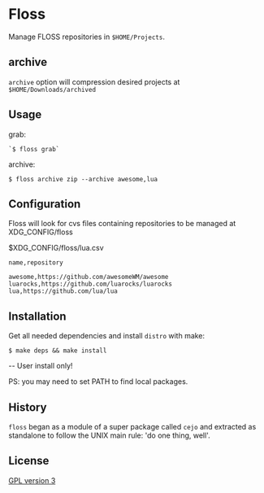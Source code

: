 # Floss

Manage FLOSS repositories in `$HOME/Projects`.

## archive
`archive` option will compression desired projects at `$HOME/Downloads/archived` 


## Usage

grab: 

    `$ floss grab`

archive: 

    $ floss archive zip --archive awesome,lua

## Configuration

Floss will look for cvs files containing repositories to be managed at XDG_CONFIG/floss

$XDG_CONFIG/floss/lua.csv 
 
```csv
name,repository

awesome,https://github.com/awesomeWM/awesome
luarocks,https://github.com/luarocks/luarocks
lua,https://github.com/lua/lua

```

## Installation

Get all needed dependencies and install `distro` with make:

    $ make deps && make install

-- User install only!

PS: you may need to set PATH to find local packages.


## History
`floss` began as a module of a super package called `cejo` and extracted as standalone to follow the UNIX main rule: 'do one thing, well'.


## License
[GPL version 3](https://www.gnu.org/licenses/gpl-3.0.en.html)
